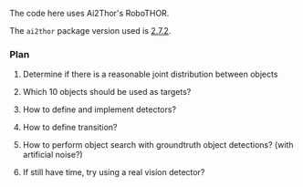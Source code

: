 The code here uses Ai2Thor's RoboTHOR.

The `ai2thor` package version used is [2.7.2](https://github.com/allenai/ai2thor/releases/tag/2.7.2).


### Plan

1. Determine if there is a reasonable joint distribution between objects

2. Which 10 objects should be used as targets?

3. How to define and implement detectors?

4. How to define transition?

5. How to perform object search with groundtruth object detections? (with artificial noise?)

6. If still have time, try using a real vision detector?
